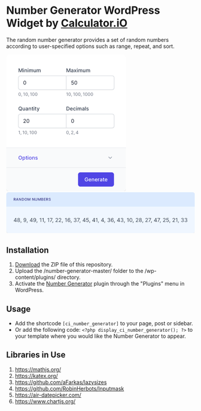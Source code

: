 # Number Generator WordPress Widget by [Calculator.iO](https://www.calculator.io/ "Calculator.iO Homepage")

The random number generator provides a set of random numbers according to user-specified options such as range, repeat, and sort.

![Number Generator Input Form](/assets/images/screenshot-1.png "Number Generator Input Form")
![Number Generator Calculation Results](/assets/images/screenshot-2.png "Number Generator Calculation Results")

## Installation

1. [Download](https://github.com/pub-calculator-io/age-calculator/archive/refs/heads/master.zip) the ZIP file of this repository.
2. Upload the /number-generator-master/ folder to the /wp-content/plugins/ directory.
3. Activate the [Number Generator](https://www.calculator.io/number-generator/ "Number Generator Homepage") plugin through the "Plugins" menu in WordPress.

## Usage
* Add the shortcode `[ci_number_generator]` to your page, post or sidebar.
* Or add the following code: `<?php display_ci_number_generator(); ?>` to your template where you would like the Number Generator to appear.

## Libraries in Use
1. https://mathjs.org/
2. https://katex.org/
3. https://github.com/aFarkas/lazysizes
4. https://github.com/RobinHerbots/Inputmask
5. https://air-datepicker.com/
6. https://www.chartjs.org/

